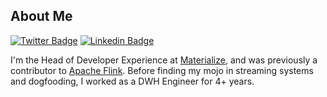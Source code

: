 ## About Me

[![Twitter Badge](https://img.shields.io/badge/-@morsapaes-1ca0f1?style=flat&labelColor=1ca0f1&logo=twitter&logoColor=white&link=https://twitter.com/morsapaes)](https://twitter.com/morsapaes)
[![Linkedin Badge](https://img.shields.io/badge/-LinkedIn-blue?style=flat&logo=Linkedin&logoColor=white&link=https://www.linkedin.com/in/morsapaes/)](https://www.linkedin.com/in/morsapaes/)

I'm the Head of Developer Experience at [Materialize](https://materialize.com/), and was previously a contributor to [Apache Flink](https://flink.apache.org/). Before finding my mojo in streaming systems and dogfooding, I worked as a DWH Engineer for 4+ years.
